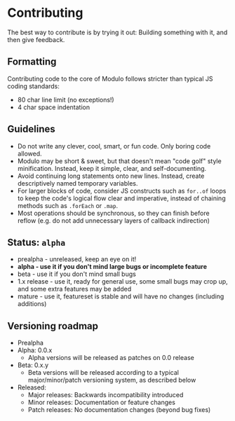 
# Contributing

The best way to contribute is by trying it out: Building something with it, and
then give feedback.

## Formatting

Contributing code to the core of Modulo follows stricter than typical JS coding
standards:

- 80 char line limit (no exceptions!)
- 4 char space indentation

## Guidelines

- Do not write any clever, cool, smart, or fun code. Only boring code allowed.
- Modulo may be short & sweet, but that doesn't mean "code golf" style
  minification. Instead, keep it simple, clear, and self-documenting.
- Avoid continuing long statements onto new lines. Instead, create
  descriptively named temporary variables.
- For larger blocks of code, consider JS constructs such as `for..of` loops to
  keep the code's logical flow clear and imperative, instead of chaining
  methods such as `.forEach` or `.map`.
- Most operations should be synchronous, so they can finish before reflow (e.g.
  do not add unnecessary layers of callback indirection)


## Status: `alpha`

- prealpha - unreleased, keep an eye on it!
- **alpha - use it if you don't mind large bugs or incomplete feature**
- beta - use it if you don't mind small bugs
- 1.x release - use it, ready for general use, some small bugs may crop up, and
  some extra features may be added
- mature - use it, featureset is stable and will have no changes (including
  additions)


## Versioning roadmap

- Prealpha
- Alpha: 0.0.x
    - Alpha versions will be released as patches on 0.0 release
- Beta: 0.x.y
    - Beta versions will be released according to a typical major/minor/patch
      versioning system, as described below
- Released:
    - Major releases: Backwards incompatibility introduced
    - Minor releases: Documentation or feature changes
    - Patch releases: No documentation changes (beyond bug fixes)

